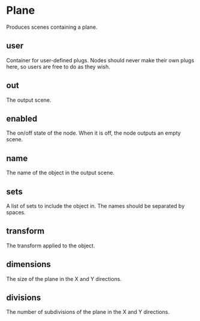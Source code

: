 # Plane

Produces scenes containing a plane.

## user

 Container for user-defined plugs. Nodes
should never make their own plugs here,
so users are free to do as they wish.

## out

 The output scene.

## enabled

 The on/off state of the node. When it is off, the node outputs
an empty scene.

## name

 The name of the object in the output scene.

## sets

 A list of sets to include the object in. The
names should be separated by spaces.

## transform

 The transform applied to the object.

## dimensions

 The size of the plane in the X and Y directions.

## divisions

 The number of subdivisions of the plane in the
X and Y directions.

